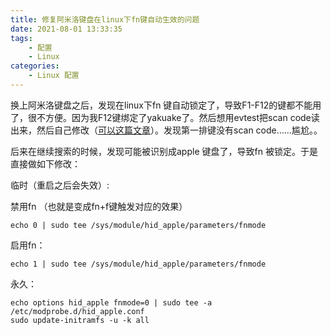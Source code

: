 ```yaml
---
title: 修复阿米洛键盘在linux下fn键自动生效的问题
date: 2021-08-01 13:33:35
tags: 
    - 配置
    - Linux
categories:
    - Linux 配置
---
```


换上阿米洛键盘之后，发现在linux下fn 键自动锁定了，导致F1-F12的键都不能用了，很不方便。因为我F12键绑定了yakuake了。然后想用evtest把scan code读出来，然后自己修改（[可以这篇文章](https://www.bilibili.com/read/cv5156572)）。发现第一排键没有scan code……尴尬。。

后来在继续搜索的时候，发现可能被识别成apple 键盘了，导致fn 被锁定。于是直接做如下修改：

临时（重启之后会失效）:

禁用fn （也就是变成fn+f键触发对应的效果）

`echo 0 | sudo tee /sys/module/hid_apple/parameters/fnmode`

启用fn：

`echo 1 | sudo tee /sys/module/hid_apple/parameters/fnmode`


永久：

```
echo options hid_apple fnmode=0 | sudo tee -a /etc/modprobe.d/hid_apple.conf
sudo update-initramfs -u -k all
```